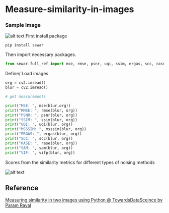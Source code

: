 # Measure-similarity-in-images

### Sample Image

![alt text](https://miro.medium.com/max/1400/1*GWmJfFwoPj2_M03Qyd8nxQ.png)
First install package

```
pip install sewar
```

Then import necessary packages.

```python
from sewar.full_ref import mse, rmse, psnr, uqi, ssim, ergas, scc, rase, sam, msssim, vifp
```

Define/ Load images

```python
org = cv2.imread()
blur = cv2.imread()

# get measurements

print("MSE: ", mse(blur,org))
print("RMSE: ", rmse(blur, org))
print("PSNR: ", psnr(blur, org))
print("SSIM: ", ssim(blur, org))
print("UQI: ", uqi(blur, org))
print("MSSSIM: ", msssim(blur, org))
print("ERGAS: ", ergas(blur, org))
print("SCC: ", scc(blur, org))
print("RASE: ", rase(blur, org))
print("SAM: ", sam(blur, org))
print("VIF: ", vifp(blur, org))
```
Scores from the similarity metrics for different types of noising methods

![alt text](https://miro.medium.com/max/700/1*NuN5Xm8tLzsbhT1fsmHkWg.png)

## Reference
[Measuring similarity in two images using Python @ TowardsDataSceince by Param Raval](https://towardsdatascience.com/measuring-similarity-in-two-images-using-python-b72233eb53c6)
